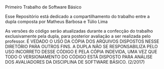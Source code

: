 Primeiro Trabalho de Software Básico

Esse Repositório está dedicado a compartilhamento do trabalho entre a dupla composta por Matheus Barbosa e Túlio Lima

As versões do código serão atualizadas durante a confecção do trabalho exclusivamente pela dupla, para posterior avaliação a ser realizada pelo professor. É VEDADO O USO DA CÓPIA DOS ARQUIVOS DISPOSTOS NESSE DIRETÓRIO PARA OUTROS FINS. A DUPLA NÃO SE RESPONSABILIZA PELO USO INCORRETO DESSE CÓDIGO E PELA CÓPIA INDEVIDA, UMA VEZ QUE TODO O VERSIONAMENTO DO CÓDIGO ESTÁ DISPOSTO PARA ANÁLISE DOS AVALIADORES DA DISCIPLINA DE SOFTWARE BÁSICO. (2/2017)